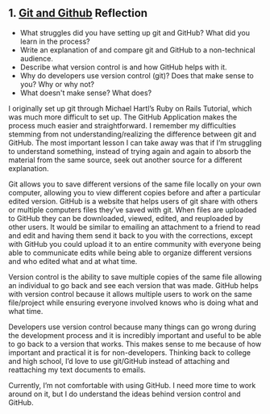 ## 1. [Git and Github](1_get_started/readme.md) Reflection

* What struggles did you have setting up git and GitHub? What did you learn in the process?
* Write an explanation of and compare git and GitHub to a non-technical audience. 
* Describe what version control is and how GitHub helps with it.
* Why do developers use version control (git)? Does that make sense to you? Why or why not?
* What doesn't make sense? What does?

I originally set up git through Michael Hartl’s Ruby on Rails Tutorial, which was much more difficult to set up. The GitHub Application makes the process much easier and straightforward. I remember my difficulties stemming from not understanding/realizing the difference between git and GitHub. The most important lesson I can take away was that if I’m struggling to understand something, instead of trying again and again to absorb the material from the same source, seek out another source for a different explanation.  

Git allows you to save different versions of the same file locally on your own computer, allowing you to view different copies before and after a particular edited version. GitHub is a website that helps users of git share with others or multiple computers files they’ve saved with git. When files are uploaded to GitHub they can be downloaded, viewed, edited, and reuploaded by other users. It would be similar to emailing an attachment to a friend to read and edit and having them send it back to you with the corrections, except with GitHub you could upload it to an entire community with everyone being able to communicate edits while being able to organize different versions and who edited what and at what time.

Version control is the ability to save multiple copies of the same file allowing an individual to go back and see each version that was made. GitHub helps with version control because it allows multiple users to work on the same file/project while ensuring everyone involved knows who is doing what and what time. 

Developers use version control because many things can go wrong during the development process and it is incredibly important and useful to be able to go back to a version that works. This makes sense to me because of how important and practical it is for non-developers. Thinking back to college and high school, I’d love to use git/GitHub instead of attaching and reattaching my text documents to emails. 

Currently, I’m not comfortable with using GitHub. I need more time to work around on it, but I do understand the ideas behind version control and GitHub.

